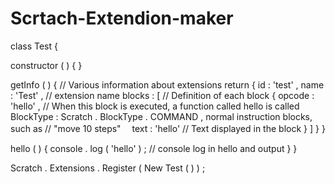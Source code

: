 # Scrtach-Extendion-maker
class  Test  {

  constructor ( )  { }

  getInfo ( )  {  // Various information about extensions
    return  {
      id : 'test' ,
      name : 'Test' ,  // extension name
      blocks : [  // Definition of each block
        {
          opcode : 'hello' ,  // When this block is executed, a function called hello is called
          BlockType : Scratch . BlockType . COMMAND , normal instruction blocks, such as // "move 10 steps"　
          text : 'hello'  // Text displayed in the block
        }
      ]
    }
  }

  hello ( )  {
    console . log ( 'hello' ) ;  // console log in hello and output
  }
}

Scratch . Extensions . Register ( New  Test ( ) ) ;
